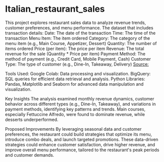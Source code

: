 # Italian_restaurant_sales

This project explores restaurant sales data to analyze revenue trends, customer preferences, and menu performance.
The dataset that includes transaction details:
Date: The date of the transaction
Time: The time of the transaction
Menu Item: The item ordered
Category: The category of the menu item (e.g., Main Course, Appetizer, Dessert)
Quantity: The number of items ordered
Price (per item): The price per item
Revenue: The total revenue for the sale (Quantity * Price per item)
Payment Method: The method of payment (e.g., Credit Card, Mobile Payment, Cash)
Customer Type: The type of customer (e.g., Dine-In, Takeaway, Delivery)
[Source: ](https://www.kaggle.com/datasets/divyanshisen/italian-bistro-sales-data-a-year-in-numbers)

Tools Used:
Google Colab: Data processing and visualization.
BigQuery: SQL queries for efficient data retrieval and analysis.
Python Libraries: Pandas, Matplotlib and Seaborn for advanced data manipulation and visualization.

Key Insights
The analysis examined monthly revenue dynamics, customer behavior across different types (e.g., Dine-In, Takeaway), and variations in payment methods, identifying key patterns and trends. Main courses, especially Fettuccine Alfredo, were found to dominate revenue, while desserts underperformed.

Proposed Improvements
By leveraging seasonal data and customer preferences, the restaurant could build strategies that optimize its menu, introduce combo deals, and launch targeted promotions. These data-driven strategies could enhance customer satisfaction, drive higher revenue, and improve overall menu performance, tailored to the restaurant's peak periods and customer demands.


